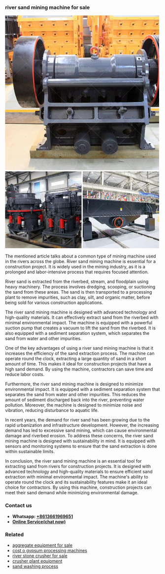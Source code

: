 <h3>river sand mining machine for sale</h3><img src='1706754091.jpg' alt=''><p>The mentioned article talks about a common type of mining machine used in the rivers across the globe. River sand mining machine is essential for a construction project. It is widely used in the mining industry, as it is a prolonged and labor-intensive process that requires focused attention.</p><p>River sand is extracted from the riverbed, stream, and floodplain using heavy machinery. The process involves dredging, scooping, or suctioning the sand from these areas. The sand is then transported to a processing plant to remove impurities, such as clay, silt, and organic matter, before being sold for various construction applications.</p><p>The river sand mining machine is designed with advanced technology and high-quality materials. It can effectively extract sand from the riverbed with minimal environmental impact. The machine is equipped with a powerful suction pump that creates a vacuum to lift the sand from the riverbed. It is also equipped with a sediment separation system, which separates the sand from water and other impurities.</p><p>One of the key advantages of using a river sand mining machine is that it increases the efficiency of the sand extraction process. The machine can operate round the clock, extracting a large quantity of sand in a short amount of time. This makes it ideal for construction projects that have a high sand demand. By using the machine, contractors can save time and reduce labor costs.</p><p>Furthermore, the river sand mining machine is designed to minimize environmental impact. It is equipped with a sediment separation system that separates the sand from water and other impurities. This reduces the amount of sediment discharged back into the river, preventing water pollution. Moreover, the machine is designed to minimize noise and vibration, reducing disturbance to aquatic life.</p><p>In recent years, the demand for river sand has been growing due to the rapid urbanization and infrastructure development. However, the increasing demand has led to excessive sand mining, which can cause environmental damage and riverbed erosion. To address these concerns, the river sand mining machine is designed with sustainability in mind. It is equipped with sensors and monitoring systems to ensure that the sand extraction is done within sustainable limits.</p><p>In conclusion, the river sand mining machine is an essential tool for extracting sand from rivers for construction projects. It is designed with advanced technology and high-quality materials to ensure efficient sand extraction with minimal environmental impact. The machine's ability to operate round the clock and its sustainability features make it an ideal choice for contractors. By using this machine, construction projects can meet their sand demand while minimizing environmental damage.</p><h3>Contact us</h3><ul><li><strong>Whatsapp:&nbsp;<a href="https://wa.me/8613661969651">+8613661969651</a></strong></li><li><a href="https://swt.shibang-china.com/?git&amp;zhl&amp;river sand mining machine for sale"><strong>Online Service(chat now)</strong></a></li></ul><h3>Related</h3><ul><li><a href='aggregate equipment for sale.md'>aggregate equipment for sale</a></li><li><a href='cost o gypsum processing machines.md'>cost o gypsum processing machines</a></li><li><a href='river stone crusher for sale.md'>river stone crusher for sale</a></li><li><a href='crusher plant equipment.md'>crusher plant equipment</a></li><li><a href='sand washing process.md'>sand washing process</a></li></ul>